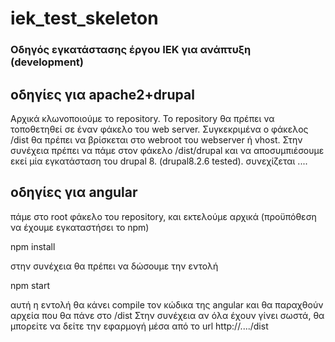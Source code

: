 # iek_test_skeleton


### Οδηγός εγκατάστασης έργου ΙΕΚ για ανάπτυξη (development)

## οδηγίες για apache2+drupal

Αρχικά κλωνοποιούμε το repository. Το repository θα πρέπει να τοποθετηθεί σε έναν φάκελο του web server. Συγκεκριμένα ο φάκελος /dist θα πρέπει να βρίσκεται στο webroot του webserver ή vhost. Στην συνέχεια πρέπει να πάμε στον φάκελο /dist/drupal και να αποσυμπιέσουμε εκεί μία εγκατάσταση του drupal 8. (drupal8.2.6 tested). 
συνεχίζεται ....

## οδηγίες για angular
πάμε στο root φάκελο του repository, και εκτελούμε αρχικά (προϋπόθεση να έχουμε εγκαταστήσει το npm)

npm install

στην συνέχεια θα πρέπει να δώσουμε την εντολή

npm start

αυτή η εντολή θα κάνει compile τον κώδικα της angular και θα παραχθούν αρχεία που θα πάνε στο /dist
Στην συνέχεια αν όλα έχουν γίνει σωστά, θα μπορείτε να δείτε την εφαρμογή μέσα από το url
http://..../dist
